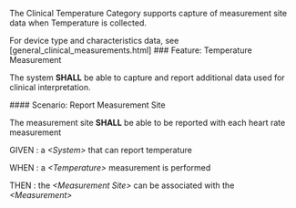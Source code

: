 The Clinical Temperature Category supports capture of measurement site data when Temperature
is collected.

For device type and characteristics data, see [general_clinical_measurements.html]
<span id='temperature-measurement'/>
###<span class='glyphicon glyphicon-phone'/> <span class='glyphicon glyphicon-dashboard'/> <span class='glyphicon glyphicon-cloud'/> <a name='clinical_temperature_measurement'>Feature: Temperature Measurement</a>

The system **SHALL** be able to capture and report additional data used for clinical interpretation.


<span id='report-measurement-site'/>
####<span class='glyphicon text-success glyphicon-phone'/> <span class='glyphicon text-success glyphicon-dashboard'/> <span class='glyphicon text-success glyphicon-cloud'/> <a name='scenario_1'>Scenario: Report Measurement Site</a>

The measurement site **SHALL** be able to be reported with each heart rate measurement

GIVEN
: a <i>&lt;System&gt;</i> that can report temperature

WHEN
: a <i>&lt;Temperature&gt;</i> measurement is performed

THEN
: the <i>&lt;Measurement Site&gt;</i> can be associated with the <i>&lt;Measurement&gt;</i> 

